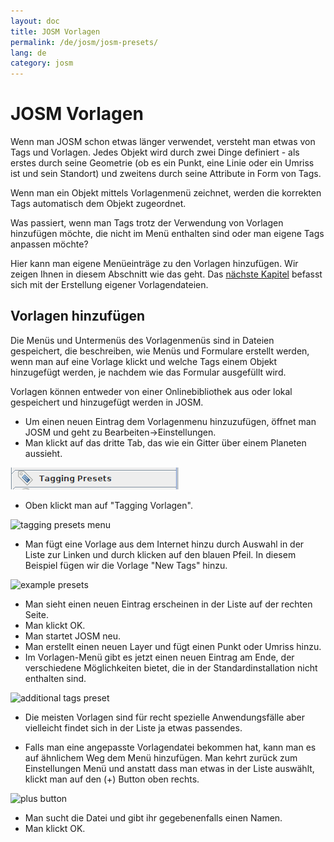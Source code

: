 ```yaml
---
layout: doc
title: JOSM Vorlagen
permalink: /de/josm/josm-presets/
lang: de
category: josm
---
```


JOSM Vorlagen
============


Wenn man JOSM schon etwas länger verwendet, versteht man etwas von Tags und Vorlagen. Jedes Objekt wird durch zwei Dinge definiert - als erstes durch seine Geometrie (ob es ein Punkt, eine Linie oder ein Umriss ist und sein Standort) und zweitens durch seine Attribute in Form von Tags.  

Wenn man ein Objekt mittels Vorlagenmenü zeichnet, werden die korrekten Tags automatisch dem Objekt zugeordnet.  

Was passiert, wenn man Tags trotz der Verwendung von Vorlagen hinzufügen möchte, die nicht im Menü enthalten sind oder man eigene Tags anpassen möchte?  

Hier kann man eigene Menüeinträge zu den Vorlagen hinzufügen. Wir zeigen Ihnen in diesem Abschnitt wie das geht. Das [nächste Kapitel](/de/josm/creating-presets) befasst sich mit der Erstellung eigener Vorlagendateien.  


Vorlagen hinzufügen
-----------

Die Menüs und Untermenüs des Vorlagenmenüs sind in Dateien gespeichert, die beschreiben, wie Menüs und Formulare erstellt werden, wenn man auf eine Vorlage klickt und welche Tags einem Objekt hinzugefügt werden, je nachdem wie das Formular ausgefüllt wird.  

Vorlagen können entweder von einer Onlinebibliothek aus oder lokal gespeichert und hinzugefügt werden in JOSM.  

* Um einen neuen Eintrag dem Vorlagenmenu hinzuzufügen, öffnet man JOSM und geht zu Bearbeiten->Einstellungen.  
* Man klickt auf das dritte Tab, das wie ein Gitter über einem Planeten aussieht.  

![tagging presets tab][]

* Oben klickt man auf "Tagging Vorlagen".  

![tagging presets menu][]

* Man fügt eine Vorlage aus dem Internet hinzu durch Auswahl in der Liste 	zur Linken und durch klicken auf den blauen Pfeil. In diesem Beispiel 	fügen wir die Vorlage "New Tags" hinzu.  

![example presets][]

* Man sieht einen neuen Eintrag erscheinen in der Liste auf der rechten Seite.  
* Man klickt OK.  
* Man startet JOSM neu.  
* Man erstellt einen neuen Layer und fügt einen Punkt oder Umriss hinzu.  
* Im Vorlagen-Menü gibt es jetzt einen neuen Eintrag am Ende, der verschiedene Möglichkeiten bietet, die in der Standardinstallation nicht enthalten sind.  

![additional tags preset][]

* Die meisten Vorlagen sind für recht spezielle Anwendungsfälle aber vielleicht findet sich in der Liste ja etwas passendes.  

* Falls man eine angepasste Vorlagendatei bekommen hat, kann man es auf ähnlichem Weg dem Menü hinzufügen. Man kehrt zurück zum Einstellungen Menü und anstatt dass man etwas in der Liste auswählt, klickt man auf den (+) Button oben rechts.  

![plus button][]

* Man sucht die Datei und gibt ihr gegebenenfalls einen Namen.  
* Man klickt OK.  


[tagging presets tab]: /images/josm/tagging-presets-tab.png
[tagging presets menu]: /images/josm/tagging-presets-menu.png
[example presets]: /images/josm/example-presets2.png
[additional tags preset]: /images/josm/new-tags-preset.png
[plus button]: /images/josm/plus-button.png

